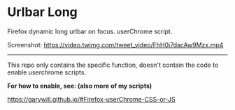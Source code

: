 # Urlbar Long

Firefox dynamic long urlbar on focus. userChrome script.

Screenshot: https://video.twimg.com/tweet_video/FhH0i7dacAw9Mzx.mp4



----------------



This repo only contains the specific function, doesn't contain the code to enable userchrome scripts.



**For how to enable, see: (also more of my scripts)**



https://garywill.github.io/#Firefox-userChrome-CSS-or-JS



